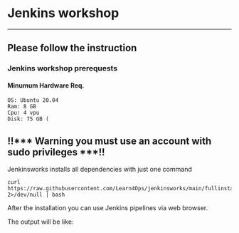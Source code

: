 # Jenkins workshop
---
## Please follow the instruction

### Jenkins workshop prerequests

#### Minumum Hardware Req.
```
OS: Ubuntu 20.04
Ram: 8 GB
Cpu: 4 vpu
Disk: 75 GB (
```
## !!*** Warning you must use an account with sudo privileges ***!!


Jenkinsworks installs all dependencies with just one command


```
curl https://raw.githubusercontent.com/Learn4Ops/jenkinsworks/main/fullinstall.sh 2>/dev/null | bash
```

After the installation you can use Jenkins pipelines via web browser.

The output will be like:

```



```
